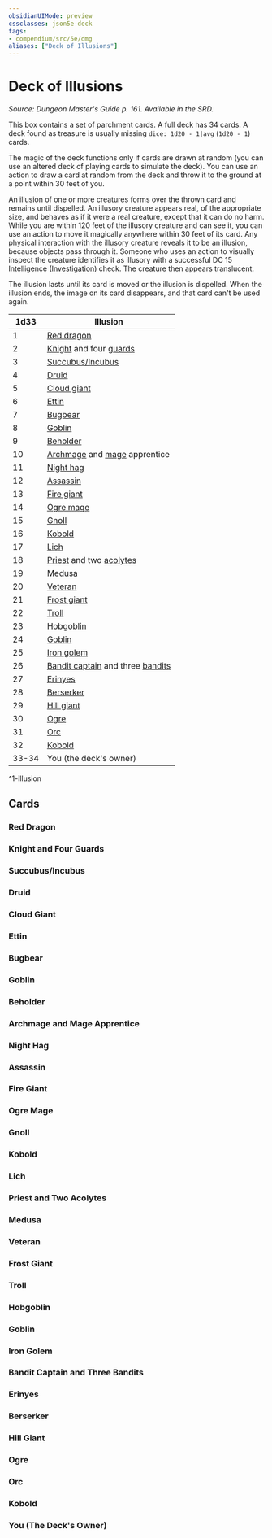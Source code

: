 ```yaml
---
obsidianUIMode: preview
cssclasses: json5e-deck
tags:
- compendium/src/5e/dmg
aliases: ["Deck of Illusions"]
---
```

# Deck of Illusions
*Source: Dungeon Master's Guide p. 161. Available in the SRD.*  

This box contains a set of parchment cards. A full deck has 34 cards. A deck found as treasure is usually missing `dice: 1d20 - 1|avg` (`1d20 - 1`) cards.

The magic of the deck functions only if cards are drawn at random (you can use an altered deck of playing cards to simulate the deck). You can use an action to draw a card at random from the deck and throw it to the ground at a point within 30 feet of you.

An illusion of one or more creatures forms over the thrown card and remains until dispelled. An illusory creature appears real, of the appropriate size, and behaves as if it were a real creature, except that it can do no harm. While you are within 120 feet of the illusory creature and can see it, you can use an action to move it magically anywhere within 30 feet of its card. Any physical interaction with the illusory creature reveals it to be an illusion, because objects pass through it. Someone who uses an action to visually inspect the creature identifies it as illusory with a successful DC 15 Intelligence ([Investigation](4-Resources/Compendium/rules/skills.md#Investigation)) check. The creature then appears translucent.

The illusion lasts until its card is moved or the illusion is dispelled. When the illusion ends, the image on its card disappears, and that card can't be used again.

| 1d33 | Illusion |
|------|----------|
| 1 | [Red dragon](4-Resources/Compendium/bestiary/dragon/adult-red-dragon.md) |
| 2 | [Knight](4-Resources/Compendium/bestiary/humanoid/knight.md) and four [guards](4-Resources/Compendium/bestiary/humanoid/guard.md) |
| 3 | [Succubus/Incubus](4-Resources/Compendium/bestiary/fiend/succubus.md) |
| 4 | [Druid](4-Resources/Compendium/bestiary/humanoid/druid.md) |
| 5 | [Cloud giant](4-Resources/Compendium/bestiary/giant/cloud-giant.md) |
| 6 | [Ettin](4-Resources/Compendium/bestiary/giant/ettin.md) |
| 7 | [Bugbear](4-Resources/Compendium/bestiary/humanoid/bugbear.md) |
| 8 | [Goblin](4-Resources/Compendium/bestiary/humanoid/goblin.md) |
| 9 | [Beholder](4-Resources/Compendium/bestiary/aberration/beholder.md) |
| 10 | [Archmage](4-Resources/Compendium/bestiary/humanoid/archmage.md) and [mage](4-Resources/Compendium/bestiary/humanoid/mage.md) apprentice |
| 11 | [Night hag](4-Resources/Compendium/bestiary/fiend/night-hag.md) |
| 12 | [Assassin](4-Resources/Compendium/bestiary/humanoid/assassin.md) |
| 13 | [Fire giant](4-Resources/Compendium/bestiary/giant/fire-giant.md) |
| 14 | [Ogre mage](4-Resources/Compendium/bestiary/giant/oni.md) |
| 15 | [Gnoll](4-Resources/Compendium/bestiary/humanoid/gnoll.md) |
| 16 | [Kobold](4-Resources/Compendium/bestiary/humanoid/kobold.md) |
| 17 | [Lich](4-Resources/Compendium/bestiary/undead/lich.md) |
| 18 | [Priest](4-Resources/Compendium/bestiary/humanoid/priest.md) and two [acolytes](4-Resources/Compendium/bestiary/humanoid/acolyte.md) |
| 19 | [Medusa](4-Resources/Compendium/bestiary/monstrosity/medusa.md) |
| 20 | [Veteran](4-Resources/Compendium/bestiary/humanoid/veteran.md) |
| 21 | [Frost giant](4-Resources/Compendium/bestiary/giant/frost-giant.md) |
| 22 | [Troll](4-Resources/Compendium/bestiary/giant/troll.md) |
| 23 | [Hobgoblin](4-Resources/Compendium/bestiary/humanoid/hobgoblin.md) |
| 24 | [Goblin](4-Resources/Compendium/bestiary/humanoid/goblin.md) |
| 25 | [Iron golem](4-Resources/Compendium/bestiary/construct/iron-golem.md) |
| 26 | [Bandit captain](4-Resources/Compendium/bestiary/humanoid/bandit-captain.md) and three [bandits](4-Resources/Compendium/bestiary/humanoid/bandit.md) |
| 27 | [Erinyes](4-Resources/Compendium/bestiary/fiend/erinyes.md) |
| 28 | [Berserker](4-Resources/Compendium/bestiary/humanoid/berserker.md) |
| 29 | [Hill giant](4-Resources/Compendium/bestiary/giant/hill-giant.md) |
| 30 | [Ogre](4-Resources/Compendium/bestiary/giant/ogre.md) |
| 31 | [Orc](4-Resources/Compendium/bestiary/humanoid/orc.md) |
| 32 | [Kobold](4-Resources/Compendium/bestiary/humanoid/kobold.md) |
| 33-34 | You (the deck's owner) |
^1-illusion

## Cards

### Red Dragon


### Knight and Four Guards


### Succubus/Incubus


### Druid


### Cloud Giant


### Ettin


### Bugbear


### Goblin


### Beholder


### Archmage and Mage Apprentice


### Night Hag


### Assassin


### Fire Giant


### Ogre Mage


### Gnoll


### Kobold


### Lich


### Priest and Two Acolytes


### Medusa


### Veteran


### Frost Giant


### Troll


### Hobgoblin


### Goblin


### Iron Golem


### Bandit Captain and Three Bandits


### Erinyes


### Berserker


### Hill Giant


### Ogre


### Orc


### Kobold


### You (The Deck's Owner)